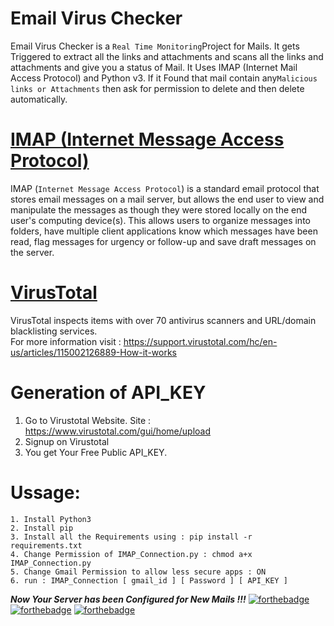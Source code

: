 # Email Virus Checker

Email Virus Checker is a `Real Time Monitoring`Project for Mails. It gets Triggered to extract all the links and attachments and scans all the links and attachments and give you a status of Mail. It Uses IMAP (Internet Mail Access Protocol) and Python v3. If it Found that mail contain any`Malicious links or Attachments` then ask for permission to delete and then delete automatically.

# [IMAP (Internet Message Access Protocol)](https://docs.python.org/3/library/imaplib.html)

IMAP (`Internet Message Access Protocol`) is a standard email protocol that stores email messages on a mail server, but allows the end user to view and manipulate the messages as though they were stored locally on the end user's computing device(s). This allows users to organize messages into folders, have multiple client applications know which messages have been read, flag messages for urgency or follow-up and save draft messages on the server.

# [VirusTotal](https://en.wikipedia.org/wiki/VirusTotal)

VirusTotal inspects items with over 70 antivirus scanners and URL/domain blacklisting services. <br>
For more information visit : https://support.virustotal.com/hc/en-us/articles/115002126889-How-it-works

# Generation of API_KEY


1. Go to Virustotal Website. Site : https://www.virustotal.com/gui/home/upload 
2. Signup on Virustotal
3. You get Your Free Public API_KEY.

# Ussage:

```
1. Install Python3 
2. Install pip 
3. Install all the Requirements using : pip install -r requirements.txt
4. Change Permission of IMAP_Connection.py : chmod a+x IMAP_Connection.py 
5. Change Gmail Permission to allow less secure apps : ON  
6. run : IMAP_Connection [ gmail_id ] [ Password ] [ API_KEY ] 
```
<i><b>Now Your Server has been Configured for New Mails !!!</b></i>
[![forthebadge](https://forthebadge.com/images/badges/built-by-developers.svg)](https://forthebadge.com)
[![forthebadge](https://forthebadge.com/images/badges/built-with-love.svg)](https://forthebadge.com)
[![forthebadge](https://forthebadge.com/images/badges/made-with-python.svg)](https://forthebadge.com)

